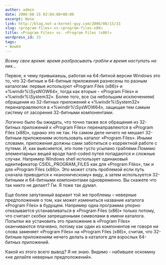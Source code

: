 ```yaml
---
author: admin
date: 2006-08-15 03:04:00+00:00
excerpt: None
link: http://blog.not-a-kernel-guy.com/2006/08/15/33
slug: «program-files»-vs-«program-files-x86»
title: «Program Files» vs. «Program Files (x86)»
wordpress_id: 33
tags:
- Wow64
---
```


_Всему свое время: время разбрасывать грабли и время наступать на них..._

Первое, к чему привыкаешь, работая на 64-битной версии Windows это то, что 32-битные и 64-битные приложения разнесены по разным каталогам: первые используют «Program Files (x86)» и «%windir%\SysWOW64», тогда как вторые - «Program Files» и «%windir%\System32». Более  того, все (за небольшим исключением) обращения из 32-битных приложений к «%windir%\System32» перенаправляются в «%windir%\SysWOW64», защищая тем самым систему от засорения 32-битными компонентами.

Логично было бы ожидать, что точно также все обращения из 32-битных приложений к «Program Files» перенаправляются в «Program Files (x86)», однако это не так. На самом деле ничего не мешает 32-битным приложениям использовать каталог «Program Files». Иными словами, приложения должны сами заботиться о корректной работе с путями. И, как выясняется, это поле густо усыпано граблями.Помимо элементарных вещей вроде hard-coded путей попадаются и сложные случаи. Например Windows shell использует одинаковый идентификатор CSIDL_PROGRAM_FILES как для «Program Files», так и для «Program Files (x86)». Это может стать проблемой если путь сначала приводится к «каноническому» виду, а затем используется 32-битными и 64-битными компонентами одновременно. Вы скажете что так никто не делает? Гм. Я тоже так думал.

Еще более запутанный вариант той же проблемы – неверные предположения о том, как может измениться название каталога «Program Files» в будущем. Например одна программа упорно отказывается устанавливаться в «Program Files (x86)» только потому, что считает скобки запрещенными символами в имени каталога. Попытки же установить это приложение в «Program Files» оканчиваются плачевно, потому как один из компонентов не говоря ни слова заменяет «Program Files» на «Program Files (x86)», считая, что 32-битным приложениям нечего делать в каталоге для взрослых 64-битных приложений.

Какой из этого всего вывод? Я не знаю. Видимо - набившее оскомину «не делайте неверных предположений».
